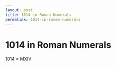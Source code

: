 ```yaml
---
layout: post
title: 1014 in Roman Numerals
permalink: 1014-in-roman-numerals
---
```


# 1014 in Roman Numerals

1014 = MXIV

